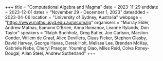 +++
title = "Computational Algebra and Magma"
date = 2023-11-29
enddate = 2023-12-01
dates = "November 29 - December 1, 2023"
dateadded = 2023-04-06
location = "University of Sydney, Australia"
webpage = "https://www.maths.usyd.edu.au/u/comalg"
organisers = "Murray Elder, Andrew Mathas, Eamonn O’Brien, Anna Romanov, Leanne Rylands, Don Taylor"
speakers = "Ralph Buchholz, Greg Butler, Jon Carlson, Marston Conder, Willem de Graaf, Alice Devillers, Claus Fieker, Stephen Glasby, David Harvey, George Havas, Derek Holt, Melissa Lee, Brendan McKay, Gabriele Nebe, Cheryl Praeger, Youming Qiao, Miles Reid, Colva Roney-Dougal, Allan Steel, Andrew Sutherland"
+++
